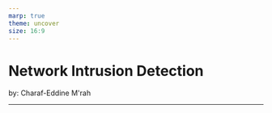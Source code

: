 ```yaml
---
marp: true
theme: uncover
size: 16:9
---
```


# Network Intrusion Detection 
by: Charaf-Eddine M'rah

---
